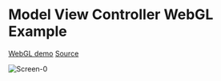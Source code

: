 # Model View Controller WebGL Example
[WebGL demo](https://keullaeseu.github.io/Model-View-Controller-WebGL-Example)
[Source](https://github.com/Keullaeseu/Model-View-Controller-Example)

![Screen-0](https://github.com/Keullaeseu/Model-View-Controller-WebGL-Example/assets/8974360/8730cd61-5f8c-4683-8413-327169f09218)
